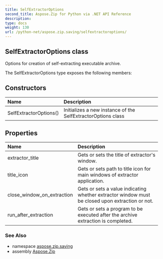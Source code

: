 ```yaml
---
title: SelfExtractorOptions
second_title: Aspose.Zip for Python via .NET API Reference
description: 
type: docs
weight: 130
url: /python-net/aspose.zip.saving/selfextractoroptions/
---
```


## SelfExtractorOptions class

Options for creation of self-extracting executable archive.

The SelfExtractorOptions type exposes the following members:
## Constructors
| Name | Description |
| :- | :- |
|SelfExtractorOptions()|Initializes a new instance of the SelfExtractorOptions class|
## Properties
| Name | Description |
| :- | :- |
|extractor_title|Gets or sets the title of extractor's window.|
|title_icon|Gets or sets path to title icon for main windows of extractor application.|
|close_window_on_extraction|Gets or sets a value indicating whether extractor window must be closed upon extraction or not.|
|run_after_extraction|Gets or sets a program to be executed after the archive extraction is completed.|

### See Also

* namespace [aspose.zip.saving](/zip/python-net/aspose.zip.saving/)
* assembly [Aspose.Zip](/zip/python-net/)

